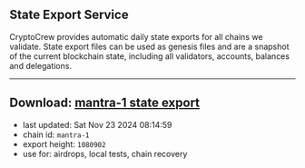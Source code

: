 ## State Export Service
CryptoCrew provides automatic daily state exports for all chains we validate. State export files can be used as genesis files and are a snapshot of the current blockchain state, including all validators, accounts, balances and delegations.

---
**Download: [mantra-1 state export](https://dl-eu2.ccvalidators.com/SERVICE/mantrachain/mantra-1_export_1080902.json)**
---

- last updated: Sat Nov 23 2024 08:14:59
- chain id: `mantra-1`
- export height: `1080902`
- use for: airdrops, local tests, chain recovery
